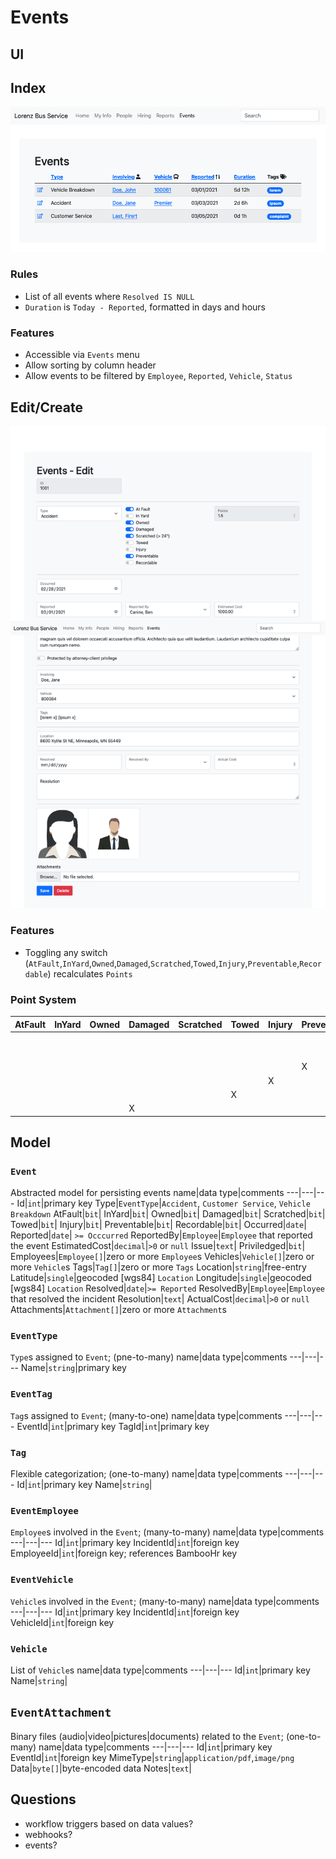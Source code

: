 # Events

## UI

## Index

![Index](./images/Events.Index.png)

### Rules

- List of all events where `Resolved IS NULL`
- `Duration` is `Today - Reported`, formatted in days and hours

### Features

- Accessible via `Events` menu
- Allow sorting by column header
- Allow events to be filtered by `Employee`, `Reported`, `Vehicle`, `Status`


## Edit/Create

![Edit](./images/Events.Edit.png)

### Features

- Toggling any switch (`AtFault`,`InYard`,`Owned`,`Damaged`,`Scratched`,`Towed`,`Injury`,`Preventable`,`Recordable`) recalculates `Points`

### Point System

AtFault|InYard|Owned|Damaged|Scratched|Towed|Injury|Preventable|Recordable|Points
---|---|---|---|---|---|---|---|---|---
||||||||||0
|||||||||X|1.5
||||||||X||0.5
|||||||X|||1.0
||||||X||||0.5
||||X||||||0.34

## Model

### `Event`
Abstracted model for persisting events
name|data type|comments
---|---|---
Id|`int`|primary key
Type|`EventType`|`Accident`, `Customer Service`, `Vehicle Breakdown`
AtFault|`bit`|
InYard|`bit`|
Owned|`bit`|
Damaged|`bit`|
Scratched|`bit`|
Towed|`bit`|
Injury|`bit`|
Preventable|`bit`|
Recordable|`bit`|
Occurred|`date`|
Reported|`date`| `>= Occcurred`
ReportedBy|`Employee`|`Employee` that reported the event
EstimatedCost|`decimal`|`>0` or `null`
Issue|`text`|
Priviledged|`bit`|
Employees|`Employee[]`|zero or more `Employee`s
Vehicles|`Vehicle[]`|zero or more `Vehicle`s
Tags|`Tag[]`|zero or more `Tags`
Location|`string`|free-entry
Latitude|`single`|geocoded [wgs84] `Location`
Longitude|`single`|geocoded [wgs84] `Location`
Resolved|`date`|`>= Reported`
ResolvedBy|`Employee`|`Employee` that resolved the incident
Resolution|`text`|
ActualCost|`decimal`|`>0` or `null`
Attachments|`Attachment[]`|zero or more `Attachment`s

### `EventType`

`Type`s assigned to `Event`; (pne-to-many)
name|data type|comments
---|---|---
Name|`string`|primary key

### `EventTag`
`Tag`s assigned to `Event`; (many-to-one)
name|data type|comments
---|---|---
EventId|`int`|primary key
TagId|`int`|primary key

### `Tag`
Flexible categorization; (one-to-many)
name|data type|comments
---|---|---
Id|`int`|primary key
Name|`string`|

### `EventEmployee`
`Employee`s involved in the `Event`; (many-to-many)
name|data type|comments
---|---|---
Id|`int`|primary key
IncidentId|`int`|foreign key
EmployeeId|`int`|foreign key; references BambooHr key

### `EventVehicle`
`Vehicle`s involved in the `Event`; (many-to-many)
name|data type|comments
---|---|---
Id|`int`|primary key
IncidentId|`int`|foreign key
VehicleId|`int`|foreign key

### `Vehicle`
List of `Vehicle`s
name|data type|comments
---|---|---
Id|`int`|primary key
Name|`string`|

## `EventAttachment`
Binary files (audio|video|pictures|documents) related to the `Event`; (one-to-many)
name|data type|comments
---|---|---
Id|`int`|primary key
EventId|`int`|foreign key
MimeType|`string`|`application/pdf`,`image/png`
Data|`byte[]`|byte-encoded data
Notes|`text`|

<!-- ## Event Link
Links related to the Event; (one-to-many)
name|data type|comments
---|---|---
Id|`int`|primary key
EventId|`int`|foreign key
Title|`int`|Page's title
Uri|`int`|Uri to resource
Notes|`text`| -->

## Questions

- workflow triggers based on data values?
- webhooks?
- events?
